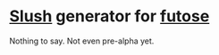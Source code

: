 [Slush](https://github.com/slushjs/slush) generator for [futose](https://github.com/kompot/futose/)
==========================

Nothing to say. Not even pre-alpha yet.

